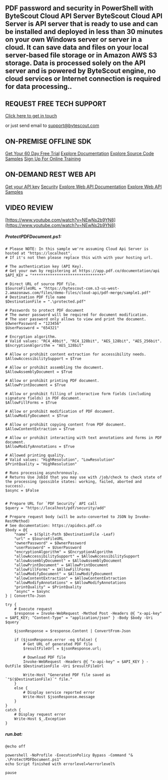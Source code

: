 ## PDF password and security in PowerShell with ByteScout Cloud API Server ByteScout Cloud API Server is API server that is ready to use and can be installed and deployed in less than 30 minutes on your own Windows server or server in a cloud. It can save data and files on your local server-based file storage or in Amazon AWS S3 storage. Data is processed solely on the API server and is powered by ByteScout engine, no cloud services or Internet connection is required for data processing..

## REQUEST FREE TECH SUPPORT

[Click here to get in touch](https://bytescout.zendesk.com/hc/en-us/requests/new?subject=ByteScout%20Cloud%20API%20Server%20Question)

or just send email to [support@bytescout.com](mailto:support@bytescout.com?subject=ByteScout%20Cloud%20API%20Server%20Question) 

## ON-PREMISE OFFLINE SDK 

[Get Your 60 Day Free Trial](https://bytescout.com/download/web-installer?utm_source=github-readme)
[Explore Documentation](https://bytescout.com/documentation/index.html?utm_source=github-readme)
[Explore Source Code Samples](https://github.com/bytescout/ByteScout-SDK-SourceCode/)
[Sign Up For Online Training](https://academy.bytescout.com/)


## ON-DEMAND REST WEB API

[Get your API key](https://app.pdf.co/signup?utm_source=github-readme)
[Security](https://pdf.co/security)
[Explore Web API Documentation](https://apidocs.pdf.co?utm_source=github-readme)
[Explore Web API Samples](https://github.com/bytescout/ByteScout-SDK-SourceCode/tree/master/PDF.co%20Web%20API)

## VIDEO REVIEW

[https://www.youtube.com/watch?v=NEwNs2b9YN8](https://www.youtube.com/watch?v=NEwNs2b9YN8)




<!-- code block begin -->

##### **ProtectPDFDocument.ps1:**
    
```
# Please NOTE: In this sample we're assuming Cloud Api Server is hosted at "https://localhost". 
# If it's not then please replace this with with your hosting url.

# The authentication key (API Key).
# Get your own by registering at https://app.pdf.co/documentation/api
$API_KEY = "********************************"

# Direct URL of source PDF file.
$SourceFileURL = "https://bytescout-com.s3-us-west-2.amazonaws.com/files/demo-files/cloud-api/pdf-merge/sample1.pdf"
# Destination PDF file name
$DestinationFile = ".\protected.pdf"

# Passwords to protect PDF document
# The owner password will be required for document modification.
# The user password only allows to view and print the document.
$OwnerPassword = "123456"
$UserPassword = "654321"

# Encryption algorithm. 
# Valid values: "RC4_40bit", "RC4_128bit", "AES_128bit", "AES_256bit".
$EncryptionAlgorithm = "AES_128bit"

# Allow or prohibit content extraction for accessibility needs.
$AllowAccessibilitySupport = $True

# Allow or prohibit assembling the document.
$AllowAssemblyDocument = $True

# Allow or prohibit printing PDF document.
$AllowPrintDocument = $True

# Allow or prohibit filling of interactive form fields (including signature fields) in PDF document.
$AllowFillForms = $True

# Allow or prohibit modification of PDF document.
$AllowModifyDocument = $True

# Allow or prohibit copying content from PDF document.
$AllowContentExtraction = $True

# Allow or prohibit interacting with text annotations and forms in PDF document.
$AllowModifyAnnotations = $True

# Allowed printing quality.
# Valid values: "HighResolution", "LowResolution"
$PrintQuality = "HighResolution"

# Runs processing asynchronously. 
# Returns Use JobId that you may use with /job/check to check state of the processing (possible states: working, failed, aborted and success).
$async = $False


# Prepare URL for `PDF Security` API call
$query = "https://localhost/pdf/security/add"

# Prepare request body (will be auto-converted to JSON by Invoke-RestMethod)
# See documentation: https://apidocs.pdf.co
$body = @{
    "name" = $(Split-Path $DestinationFile -Leaf)
    "url" = $SourceFileURL
    "ownerPassword" = $OwnerPassword
    "userPassword" = $UserPassword
    "encryptionAlgorithm" = $EncryptionAlgorithm
    "allowAccessibilitySupport" = $AllowAccessibilitySupport
    "allowAssemblyDocument" = $AllowAssemblyDocument
    "allowPrintDocument" = $AllowPrintDocument
    "allowFillForms" = $AllowFillForms
    "allowModifyDocument" = $AllowModifyDocument
    "allowContentExtraction" = $AllowContentExtraction
    "allowModifyAnnotations" = $AllowModifyAnnotations
    "printQuality" = $PrintQuality
    "async" = $async
} | ConvertTo-Json

try {
    # Execute request
    $response = Invoke-WebRequest -Method Post -Headers @{ "x-api-key" = $API_KEY; "Content-Type" = "application/json" } -Body $body -Uri $query

    $jsonResponse = $response.Content | ConvertFrom-Json

    if ($jsonResponse.error -eq $false) {
        # Get URL of generated PDF file
        $resultFileUrl = $jsonResponse.url;
        
        # Download PDF file
        Invoke-WebRequest -Headers @{ "x-api-key" = $API_KEY } -OutFile $DestinationFile -Uri $resultFileUrl

        Write-Host "Generated PDF file saved as `"$($DestinationFile)`" file."
    }
    else {
        # Display service reported error
        Write-Host $jsonResponse.message
    }
}
catch {
    # Display request error
    Write-Host $_.Exception
}
```

<!-- code block end -->    

<!-- code block begin -->

##### **run.bat:**
    
```
@echo off

powershell -NoProfile -ExecutionPolicy Bypass -Command "& .\ProtectPDFDocument.ps1"
echo Script finished with errorlevel=%errorlevel%

pause
```

<!-- code block end -->